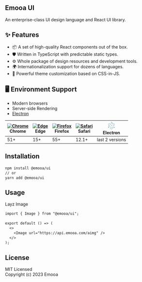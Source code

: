 ## Emooa UI

An enterprise-class UI design language and React UI library.

## ✨ Features

- 📦 A set of high-quality React components out of the box.
- 🛡 Written in TypeScript with predictable static types.
- ⚙️ Whole package of design resources and development tools.
- 🌍 Internationalization support for dozens of languages.
- 🎨 Powerful theme customization based on CSS-in-JS.

## 🖥 Environment Support

- Modern browsers
- Server-side Rendering
- [Electron](https://www.electronjs.org/)

| [<img src="https://raw.githubusercontent.com/alrra/browser-logos/master/src/chrome/chrome_48x48.png" alt="Chrome" width="24px" height="24px" />](http://godban.github.io/browsers-support-badges/)<br>Chrome | [<img src="https://raw.githubusercontent.com/alrra/browser-logos/master/src/edge/edge_48x48.png" alt="Edge" width="24px" height="24px" />](http://godban.github.io/browsers-support-badges/)<br>Edge | [<img src="https://raw.githubusercontent.com/alrra/browser-logos/master/src/firefox/firefox_48x48.png" alt="Firefox" width="24px" height="24px" />](http://godban.github.io/browsers-support-badges/)<br>Firefox | [<img src="https://raw.githubusercontent.com/alrra/browser-logos/master/src/safari/safari_48x48.png" alt="Safari" width="24px" height="24px" />](http://godban.github.io/browsers-support-badges/)<br>Safari | [<img src="https://raw.githubusercontent.com/alrra/browser-logos/master/src/electron/electron_48x48.png" alt="Electron" width="24px" height="24px" />](http://godban.github.io/browsers-support-badges/)<br>Electron |
| ------------------------------------------------------------------------------------------------------------------------------------------------------------------------------------------------------------ | ---------------------------------------------------------------------------------------------------------------------------------------------------------------------------------------------------- | ---------------------------------------------------------------------------------------------------------------------------------------------------------------------------------------------------------------- | ------------------------------------------------------------------------------------------------------------------------------------------------------------------------------------------------------------ | -------------------------------------------------------------------------------------------------------------------------------------------------------------------------------------------------------------------- |
| 51+                                                                                                                                                                                                          | 15+                                                                                                                                                                                                  | 55+                                                                                                                                                                                                              | 12.1+                                                                                                                                                                                                        | last 2 versions                                                                                                                                                                                                      |

## Installation

```
npm install @emooa/ui
// or
yarn add @emooa/ui
```

## Usage

Layz Image

```tsx
import { Image } from "@emooa/ui";

export default () => (
  <>
    <Image url="https://api.emooa.com/aimg" />
  </>
);
```

## License

MIT Licensed  
Copyright (c) 2023 Emooa
